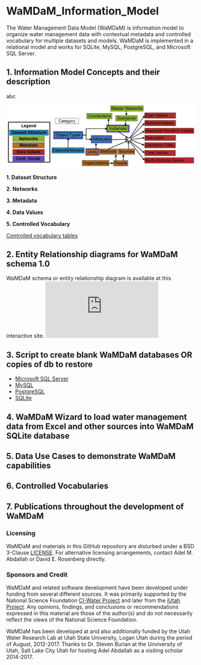 # WaMDaM_Information_Model

The Water Management Data Model (WaMDaM) is information model to organize water management data with contextual metadata and controlled vocabulary for multiple datasets and models. WaMDaM is implemented in a relational model and works for SQLite, MySQL, PostgreSQL, and Microsoft SQL Server. 

## 1. Information Model Concepts and their description

abc 

![](Documentation/WaMDaM_Conceptual.jpg)


**1. Dataset Structure**


**2. Networks**


**3. Metadata**


**4. Data Values**


**5. Controlled Vocabulary**

<a href="add URL here" target="_blank"> Controlled vocabulary tables</a> 


## 2. Entity Relationship diagrams for WaMDaM schema 1.0

WaMDaM schema or entity relationship diagram is available at this interactive site. 
![](https://wamdamproject.github.io/WaMDaM_Information_Model/diagrams/01_WaMDaM.html)


## 3. Script to create blank WaMDaM databases OR copies of db to restore 
* [Microsoft SQL Server](schemas/MS_SQL_Server)
* [MySQL](schemas/MySQL)
* [PostgreSQL](/schemas/PostgreSQL)
* [SQLite](/schemas/SQLite)



## 4. WaMDaM Wizard to load water management data from Excel and other sources into WaMDaM SQLite database 




## 5. Data Use Cases to demonstrate WaMDaM capabilities 




## 6. Controlled Vocabularies



## 7. Publications throughout the development of WaMDaM




### Licensing  
WaMDaM and materials in this GitHub repository are disturbed under a BSD 3-Clause [LICENSE](/LICENSE). 
For alternative licensing arrangements, contact Adel M. Abdallah or David E. Rosenberg directly.    


### Sponsors and Credit  
WaMDaM and related software development have been developed under funding from several different sources. It was primarily supported by the National Science Foundation <a href="http://www.nsf.gov/awardsearch/showAward?AWD_ID=1135482" target="_blank">CI-Water Project</a> and later from the <a href="https://www.nsf.gov/awardsearch/showAward?AWD_ID=1208732" target="_blank">iUtah Project</a>. 
Any opinions, findings, and conclusions or recommendations expressed in this material are those of the author(s) and do not necessarily reflect the views of the National Science Foundation.    

WaMDaM has been developed at and also additionally funded by the Utah Water Research Lab at Utah State University, Logan Utah during the period of August, 2012-2017. Thanks to Dr. Steven Burian at the Unviversity of Utah, Salt Lake City Utah for hosting Adel Abdallah as a visiting scholar 2014-2017.  

